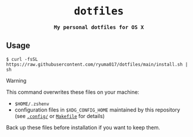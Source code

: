 <div align="center">

<samp>

# dotfiles

**My personal dotfiles for OS X**

</samp>

</div>

## Usage

```
$ curl -fsSL https://raw.githubusercontent.com/ryuma017/dotfiles/main/install.sh | sh
```

> [!WARNING]
>
> This command overwrites these files on your machine:
>
> - `$HOME/.zshenv`
> - configuration files in `$XDG_CONFIG_HOME` maintained by this repository (see [`.config/`](/.config) or [`Makefile`](/Makefile) for details)
>
> Back up these files before installation if you want to keep them.

